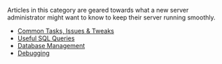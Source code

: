 Articles in this category are geared towards what a new server administrator might want to know to keep their server running smoothly.

- [Common Tasks, Issues & Tweaks](Miscellaneous-(Server))
- [Useful SQL Queries](Useful-SQL-queries)
- [Database Management](Database-Management)
- [Debugging](Debugging)
